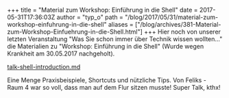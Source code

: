 +++
title = "Material zum Workshop: Einführung in die Shell"
date = 2017-05-31T17:36:03Z
author = "typ_o"
path = "/blog/2017/05/31/material-zum-workshop-einfuhrung-in-die-shell"
aliases = ["/blog/archives/381-Material-zum-Workshop-Einfuehrung-in-die-Shell.html"]
+++
Hier noch von unserer letzten Veranstaltung "Was Sie schon immer über
Technik wissen wollten..." die Materialien zu "Workshop: Einführung in
die Shell" (Wurde wegen Krankheit am 30.05.2017 nachgeholt).

[talk-shell-introduction.md](/media/talk-shell-introduction.md "talk-shell-introduction.md")

Eine Menge Praxisbeispiele, Shortcuts und nützliche Tips. Von Feliks -
Raum 4 war so voll, dass man auf dem Flur sitzen musste! Super Talk, kthx!
